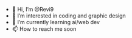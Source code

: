 - 👋 Hi, I’m @Revi9
- 👀 I’m interested in coding and graphic design
- 🌱 I’m currently learning ai/web dev
- 📫 How to reach me soon
 
